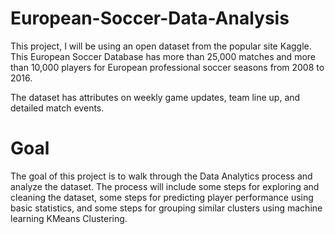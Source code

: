 # European-Soccer-Data-Analysis

This project, I will be using an open dataset from the popular site Kaggle. This European Soccer Database has more than 25,000 matches and more than 10,000 players for European professional soccer seasons from 2008 to 2016.

The dataset has attributes on weekly game updates, team line up, and detailed match events.


# Goal

The goal of this project is to walk through the Data Analytics process and analyze the dataset. The process will include some steps for exploring and cleaning the dataset, some steps for predicting player performance using basic statistics, and some steps for grouping similar clusters using machine learning KMeans Clustering.
